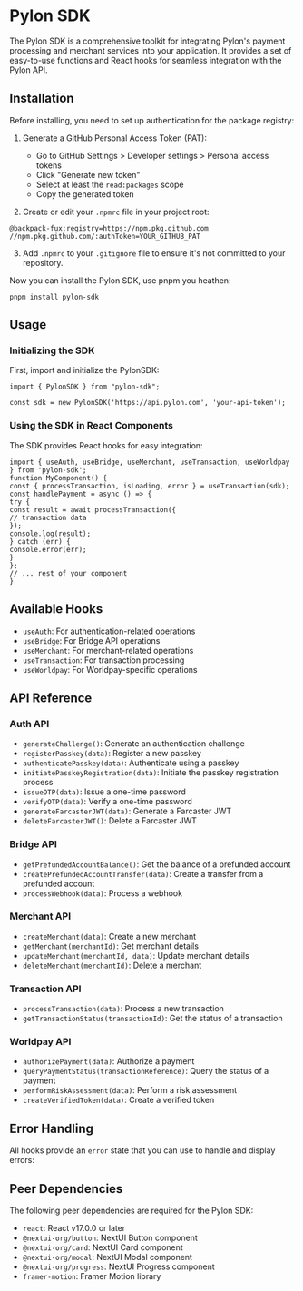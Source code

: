 # Pylon SDK

The Pylon SDK is a comprehensive toolkit for integrating Pylon's payment processing and merchant services into your application. It provides a set of easy-to-use functions and React hooks for seamless integration with the Pylon API.

## Installation

Before installing, you need to set up authentication for the package registry:

1. Generate a GitHub Personal Access Token (PAT):

   - Go to GitHub Settings > Developer settings > Personal access tokens
   - Click "Generate new token"
   - Select at least the `read:packages` scope
   - Copy the generated token

2. Create or edit your `.npmrc` file in your project root:

```
@backpack-fux:registry=https://npm.pkg.github.com
//npm.pkg.github.com/:authToken=YOUR_GITHUB_PAT
```

3. Add `.npmrc` to your `.gitignore` file to ensure it's not committed to your repository.

Now you can install the Pylon SDK, use pnpm you heathen:

```
pnpm install pylon-sdk
```

## Usage

### Initializing the SDK

First, import and initialize the PylonSDK:

```
import { PylonSDK } from "pylon-sdk";

const sdk = new PylonSDK('https://api.pylon.com', 'your-api-token');
```

### Using the SDK in React Components

The SDK provides React hooks for easy integration:

```
import { useAuth, useBridge, useMerchant, useTransaction, useWorldpay } from 'pylon-sdk';
function MyComponent() {
const { processTransaction, isLoading, error } = useTransaction(sdk);
const handlePayment = async () => {
try {
const result = await processTransaction({
// transaction data
});
console.log(result);
} catch (err) {
console.error(err);
}
};
// ... rest of your component
}
```

## Available Hooks

- `useAuth`: For authentication-related operations
- `useBridge`: For Bridge API operations
- `useMerchant`: For merchant-related operations
- `useTransaction`: For transaction processing
- `useWorldpay`: For Worldpay-specific operations

## API Reference

### Auth API

- `generateChallenge()`: Generate an authentication challenge
- `registerPasskey(data)`: Register a new passkey
- `authenticatePasskey(data)`: Authenticate using a passkey
- `initiatePasskeyRegistration(data)`: Initiate the passkey registration process
- `issueOTP(data)`: Issue a one-time password
- `verifyOTP(data)`: Verify a one-time password
- `generateFarcasterJWT(data)`: Generate a Farcaster JWT
- `deleteFarcasterJWT()`: Delete a Farcaster JWT

### Bridge API

- `getPrefundedAccountBalance()`: Get the balance of a prefunded account
- `createPrefundedAccountTransfer(data)`: Create a transfer from a prefunded account
- `processWebhook(data)`: Process a webhook

### Merchant API

- `createMerchant(data)`: Create a new merchant
- `getMerchant(merchantId)`: Get merchant details
- `updateMerchant(merchantId, data)`: Update merchant details
- `deleteMerchant(merchantId)`: Delete a merchant

### Transaction API

- `processTransaction(data)`: Process a new transaction
- `getTransactionStatus(transactionId)`: Get the status of a transaction

### Worldpay API

- `authorizePayment(data)`: Authorize a payment
- `queryPaymentStatus(transactionReference)`: Query the status of a payment
- `performRiskAssessment(data)`: Perform a risk assessment
- `createVerifiedToken(data)`: Create a verified token

## Error Handling

All hooks provide an `error` state that you can use to handle and display errors:


## Peer Dependencies

The following peer dependencies are required for the Pylon SDK:

- `react`: React v17.0.0 or later
- `@nextui-org/button`: NextUI Button component
- `@nextui-org/card`: NextUI Card component
- `@nextui-org/modal`: NextUI Modal component
- `@nextui-org/progress`: NextUI Progress component
- `framer-motion`: Framer Motion library

